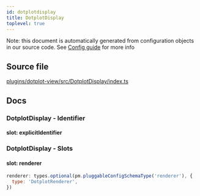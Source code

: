 ```yaml
---
id: dotplotdisplay
title: DotplotDisplay
toplevel: true
---
```


Note: this document is automatically generated from configuration objects in our
source code. See [Config guide](/docs/config_guide) for more info

## Source file

[plugins/dotplot-view/src/DotplotDisplay/index.ts](https://github.com/GMOD/jbrowse-components/blob/main/plugins/dotplot-view/src/DotplotDisplay/index.ts)

## Docs

### DotplotDisplay - Identifier

#### slot: explicitIdentifier

### DotplotDisplay - Slots

#### slot: renderer

```js
renderer: types.optional(pm.pluggableConfigSchemaType('renderer'), {
  type: 'DotplotRenderer',
})
```

